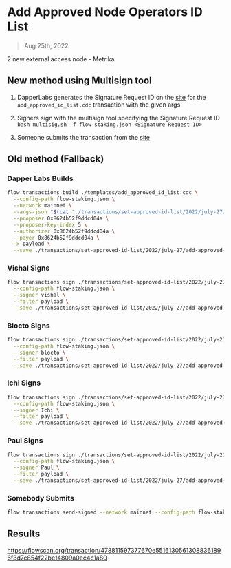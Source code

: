 # Add Approved Node Operators ID List

> Aug 25th, 2022

2 new external access node - Metrika

## New method using Multisign tool

1. DapperLabs generates the Signature Request ID on the [site](https://flow-multisig-git-service-account-onflow.vercel.app/mainnet) for the `add_approved_id_list.cdc` transaction with the given args.

2. Signers sign with the multisign tool specifying the Signature Request ID
   `bash multisig.sh -f flow-staking.json <Signature Request ID>`

3. Someone submits the transaction from the [site](https://flow-multisig-git-service-account-onflow.vercel.app/mainnet)

## Old method (Fallback)

### Dapper Labs Builds

```sh
flow transactions build ./templates/add_approved_id_list.cdc \
  --config-path flow-staking.json \
  --network mainnet \
  --args-json "$(cat "./transactions/set-approved-id-list/2022/july-27/arguments.json")" \
  --proposer 0x8624b52f9ddcd04a \
  --proposer-key-index 5 \
  --authorizer 0x8624b52f9ddcd04a \
  --payer 0x8624b52f9ddcd04a \
  -x payload \
  --save ./transactions/set-approved-id-list/2022/july-27/add-approved-list-july-27-unsigned.rlp
```

### Vishal Signs

```sh
flow transactions sign ./transactions/set-approved-id-list/2022/july-27/add-approved-list-july-27-unsigned.rlp \
  --config-path flow-staking.json \
  --signer vishal \
  --filter payload \
  --save ./transactions/set-approved-id-list/2022/july-27/add-approved-list-july-27-sig-1.rlp
```

### Blocto Signs

```sh
flow transactions sign ./transactions/set-approved-id-list/2022/july-27/add-approved-list-july-27-sig-1.rlp \
  --config-path flow-staking.json \
  --signer blocto \
  --filter payload \
  --save ./transactions/set-approved-id-list/2022/july-27/add-approved-list-july-27-sig-2.rlp
```

### Ichi Signs

```sh
flow transactions sign ./transactions/set-approved-id-list/2022/july-27/add-approved-list-july-27-sig-2.rlp \
  --config-path flow-staking.json \
  --signer Ichi \
  --filter payload \
  --save ./transactions/set-approved-id-list/2022/july-27/add-approved-list-july-27-sig-3.rlp
```

### Paul Signs

```sh
flow transactions sign ./transactions/set-approved-id-list/2022/july-27/add-approved-list-july-27-sig-3.rlp \
  --config-path flow-staking.json \
  --signer Paul \
  --filter payload \
  --save ./transactions/set-approved-id-list/2022/july-27/add-approved-list-july-27-sig-complete.rlp
```

### Somebody Submits

```sh
flow transactions send-signed --network mainnet --config-path flow-staking.json ./transactions/set-approved-id-list/2022/july-27/add-approved-list-july-27-sig-complete.rlp
```

## Results

https://flowscan.org/transaction/478811597377670e55161305613088361896f3d7c854f22be14809a0ec4c1a80
